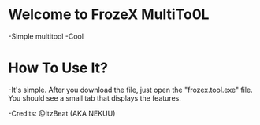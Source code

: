 # Welcome to FrozeX MultiTo0L

-Simple multitool
-Cool


# How To Use It?
-It's simple. After you download the file, just open the "frozex.tool.exe" file. You should see a small tab that displays the features.

-Credits: @ItzBeat (AKA NEKUU)


